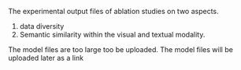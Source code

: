 The experimental output files of ablation studies on two aspects.
1. data diversity
2. Semantic similarity within the visual and textual modality.

The model files are too large too be uploaded. The model files will be uploaded later as a link
